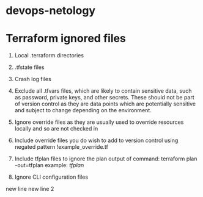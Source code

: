# devops-netology

# Terraform ignored files
1) Local .terraform directories

2) .tfstate files

3) Crash log files

4) Exclude all .tfvars files, which are likely to contain sensitive data, such as
password, private keys, and other secrets. These should not be part of version 
control as they are data points which are potentially sensitive and subject 
to change depending on the environment.

5) Ignore override files as they are usually used to override resources locally and so
are not checked in

6) Include override files you do wish to add to version control using negated pattern
!example_override.tf

7) Include tfplan files to ignore the plan output of command: terraform plan -out=tfplan
example: *tfplan*

8) Ignore CLI configuration files

new line
new line 2
